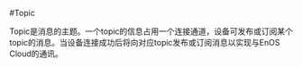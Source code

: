 #Topic

Topic是消息的主题。一个topic的信息占用一个连接通道，设备可发布或订阅某个topic的消息。当设备连接成功后将向对应topic发布或订阅消息以实现与EnOS Cloud的通讯。
